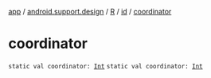 [app](../../../index.md) / [android.support.design](../../index.md) / [R](../index.md) / [id](index.md) / [coordinator](.)

# coordinator

`static val coordinator: `[`Int`](https://kotlinlang.org/api/latest/jvm/stdlib/kotlin/-int/index.html)
`static val coordinator: `[`Int`](https://kotlinlang.org/api/latest/jvm/stdlib/kotlin/-int/index.html)